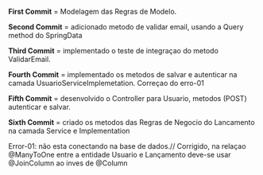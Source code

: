 **First Commit** = Modelagem das Regras de Modelo.

**Second Commit** = adicionado metodo de validar email, usando a Query method
do SpringData

**Third Commit** = implementado o teste de integraçao do metodo ValidarEmail.

**Fourth Commit** = implementado os metodos de salvar e autenticar na camada
UsuarioServiceImplemetation. Correçao do erro-01

**Fifth Commit** = desenvolvido o Controller para Usuario, metodos (POST) autenticar e salvar.

**Sixth Commit** = criado os metodos das Regras de Negocio do Lancamento na camada Service e Implementation

Error-01: não esta conectando na base de dados.// Corrigido, na relaçao @ManyToOne
entre a entidade Usuario e Lançamento deve-se usar @JoinColumn ao inves de
@Column

